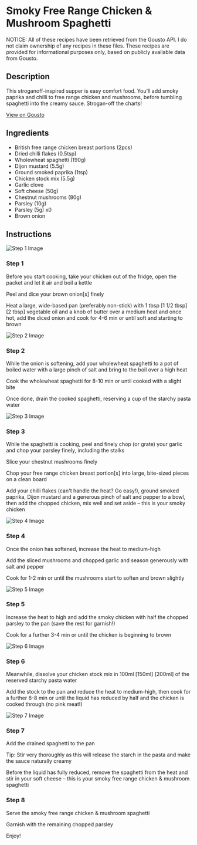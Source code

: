 # Smoky Free Range Chicken & Mushroom Spaghetti

NOTICE: All of these recipes have been retrieved from the Gousto API. I do not claim ownership of any recipes in these files. These recipes are provided for informational purposes only, based on publicly available data from Gousto.

## Description

This stroganoff-inspired supper is easy comfort food. You'll add smoky paprika and chilli to free range chicken and mushrooms, before tumbling spaghetti into the creamy sauce. Strogan-off the charts!

[View on Gousto](https://www.gousto.co.uk/recipes/cookbook/smoky-free-range-chicken-mushroom-spaghetti)

## Ingredients

- British free range chicken breast portions (2pcs)
- Dried chilli flakes (0.5tsp)
- Wholewheat spaghetti (190g)
- Dijon mustard (5.5g)
- Ground smoked paprika (1tsp)
- Chicken stock mix (5.5g)
- Garlic clove
- Soft cheese (50g)
- Chestnut mushrooms (80g)
- Parsley (10g)
- Parsley (5g) x0
- Brown onion

## Instructions

![Step 1 Image](https://production-media.gousto.co.uk/cms/recipe-step-image/Step-1-1599838949524-x200.jpg)

### Step 1

Before you start cooking, take your chicken out of the fridge, open the packet and let it air and boil a kettle

Peel and dice your brown onion[s] finely

Heat a large, wide-based pan (preferably non-stick) with 1 tbsp <span class="text-purple">[1 1/2 tbsp]</span><span class="text-danger"> [2 tbsp] </span>vegetable oil and a knob of butter over a medium heat and once hot, add the diced onion and cook for 4-6 min or until soft and starting to brown

![Step 2 Image](https://production-media.gousto.co.uk/cms/recipe-step-image/Step-2-1599838960467-x200.jpg)

### Step 2

While the onion is softening, add your wholewheat spaghetti to a pot of boiled water with a large pinch of salt and bring to the boil over a high heat

Cook the wholewheat spaghetti for 8-10 min or until cooked with a slight bite

Once done, drain the cooked spaghetti, reserving a cup of the starchy pasta water

![Step 3 Image](https://production-media.gousto.co.uk/cms/recipe-step-image/Step-3-1599838973402-x200.jpg)

### Step 3

While the spaghetti is cooking, peel and finely chop (or grate) your garlic and chop your parsley finely, including the stalks

Slice your chestnut mushrooms finely

Chop your free range chicken breast portion[s] into large, bite-sized pieces on a clean board

Add your chilli flakes (can't handle the heat? Go easy!), ground smoked paprika, Dijon mustard and a generous pinch of salt and pepper to a bowl, then add the chopped chicken, mix well and set aside – this is your smoky chicken

![Step 4 Image](https://production-media.gousto.co.uk/cms/recipe-step-image/Step-4-1599838986320-x200.jpg)

### Step 4

Once the onion has softened, increase the heat to medium-high

Add the sliced mushrooms and chopped garlic and season generously with salt and pepper

Cook for 1-2 min or until the mushrooms start to soften and brown slightly

![Step 5 Image](https://production-media.gousto.co.uk/cms/recipe-step-image/Step-5-1599838994807-x200.jpg)

### Step 5

Increase the heat to high and add the smoky chicken with half the chopped parsley to the pan (save the rest for garnish!)

Cook for a further 3-4 min or until the chicken is beginning to brown

![Step 6 Image](https://production-media.gousto.co.uk/cms/recipe-step-image/Step-6-1599839000130-x200.jpg)

### Step 6

Meanwhile, dissolve your chicken stock mix in 100ml <span class="text-purple">[150ml]</span><span class="text-danger"> [200ml]</span> of the reserved starchy pasta water

Add the stock to the pan and reduce the heat to medium-high, then cook for a further 6-8 min or until the liquid has reduced by half and the chicken is cooked through (no pink meat!)

![Step 7 Image](https://production-media.gousto.co.uk/cms/recipe-step-image/Step-7-1599839009528-x200.jpg)

### Step 7

Add the drained spaghetti to the pan

Tip: Stir very thoroughly as this will release the starch in the pasta and make the sauce naturally creamy

Before the liquid has fully reduced, remove the spaghetti from the heat and stir in your soft cheese – this is your smoky free range chicken & mushroom spaghetti

### Step 8

Serve the smoky free range chicken & mushroom spaghetti

Garnish with the remaining chopped parsley

Enjoy!

